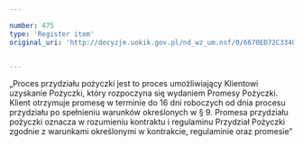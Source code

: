 ```yaml
---

number: 475
type: 'Register item'
original_uri: 'http://decyzje.uokik.gov.pl/nd_wz_um.nsf/0/6670ED72C3340EE6C12572DD00329587?OpenDocument'


---
```


„Proces przydziału pożyczki jest to proces umożliwiający Klientowi uzyskanie Pożyczki, który rozpoczyna się wydaniem Promesy Pożyczki. Klient otrzymuje promesę w terminie do 16 dni roboczych od dnia procesu przydziału po spełnieniu warunków określonych w § 9. Promesa przydziału pożyczki oznacza w rozumieniu kontraktu i regulaminu Przydział Pożyczki zgodnie z warunkami określonymi w kontrakcie, regulaminie oraz promesie”
